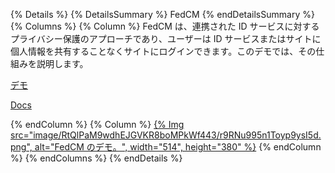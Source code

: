 {% Details %} {% DetailsSummary %} FedCM {% endDetailsSummary %} {% Columns %} {% Column %} FedCM は、連携された ID サービスに対するプライバシー保護のアプローチであり、ユーザーは ID サービスまたはサイトに個人情報を共有することなくサイトにログインできます。このデモでは、その仕組みを説明します。

[デモ](https://fedcm-rp-demo.glitch.me)

[Docs](/docs/privacy-sandbox/fedcm/)

{% endColumn %} {% Column %} <a href="https://fedcm-rp-demo.glitch.me">{% Img src="image/RtQlPaM9wdhEJGVKR8boMPkWf443/r9RNu995n1Toyp9ysI5d.png", alt="FedCM のデモ。", width="514", height="380" %}</a> {% endColumn %} {% endColumns %} {% endDetails %}
